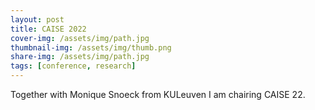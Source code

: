 ```yaml
---
layout: post
title: CAISE 2022
cover-img: /assets/img/path.jpg
thumbnail-img: /assets/img/thumb.png
share-img: /assets/img/path.jpg
tags: [conference, research]
---
```


Together with Monique Snoeck from KULeuven I am chairing CAISE 22.
